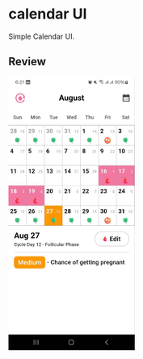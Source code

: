 # calendar UI

Simple Calendar UI.

## Review

<div style="display: flex; gap: 10px;">
  <img src="assets/images/img1.jpg" alt="Alt text" width="250" style="display: inline-block;" />
</div>
